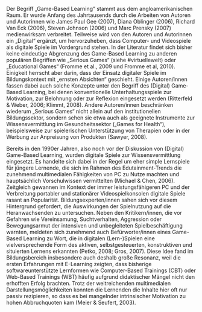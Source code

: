 <!-- filename: 01_Begriff_und_Geschichte.md -->
<!-- title: Begriff und Geschichte -->

Der Begriff „Game-Based Learning“ stammt aus dem angloamerikanischen Raum. Er wurde Anfang des Jahrtausends durch die Arbeiten von Autoren und Autorinnen wie James Paul Gee (2007), Diana Oblinger (2006), Richard Van Eck (2006), Steven Johnson (2006) und Marc Prensky (2007) medienwirksam verbreitet. Teilweise wird von den Autoren und Autorinnen ein „Digital“ ergänzt, um hervorzuheben, dass Computer- und Videospiele als digitale Spiele im Vordergrund stehen. In der Literatur findet sich bisher keine eindeutige Abgrenzung des Game-Based Learning zu anderen populären Begriffen wie „Serious Games“ (siehe #virtuellewelt) oder „Educational Games“ (Fromme et al., 2009 und Fromme et al, 2010). Einigkeit herrscht aber darin, dass der Einsatz digitaler Spiele im Bildungskontext mit „ernsten Absichten“ geschieht. Einige Autoren/innen fassen dabei auch solche Konzepte unter den Begriff des (Digital) Game-Based Learning, bei denen konventionelle Unterhaltungsspiele zur Motivation, zur Belohnung oder zur Reflexion eingesetzt werden (Ritterfeld &amp; Weber, 2006; Klimmt, 2008). Andere Autoren/innen beschränken wiederum „Serious Games“ nicht allein auf den institutionellen Bildungssektor, sondern sehen sie etwa auch als geeignete Instrumente zur Wissensvermittlung im Gesundheitssektor („Games for Health“), beispielsweise zur spielerischen Unterstützung von Therapien oder in der Werbung zur Anpreisung von Produkten (Sawyer, 2008).

Bereits in den 1990er Jahren, also noch vor der Diskussion von (Digital) Game-Based Learning, wurden digitale Spiele zur Wissensvermittlung eingesetzt. Es handelte sich dabei in der Regel um eher simple Lernspiele für jüngere Lernende, die sich im Rahmen des Edutainment-Trends die zunehmend multimedialen Fähigkeiten von PC zu Nutze machten und hauptsächlich Vorschulwissen vermittelten (Michael &amp; Chen, 2006). Zeitgleich gewannen im Kontext der immer leistungsfähigeren PC und der Verbreitung portabler und stationärer Videospielkonsolen digitale Spiele rasant an Popularität. Bildungsexperten/innen sahen sich vor diesem Hintergrund gefordert, die Auswirkungen der Spielnutzung auf die Heranwachsenden zu untersuchen. Neben den Kritikern/innen, die vor Gefahren wie Vereinsamung, Suchtverhalten, Aggression oder Bewegungsarmut der intensiven und unbegleiteten Spielbeschäftigung warnten, meldeten sich zunehmend auch Befürworter/innen eines Game-Based Learning zu Wort, die in digitalen (Lern-)Spielen eine vielversprechende Form des aktiven, selbstgesteuerten, konstruktiven und situierten Lernens erkannten (Petko, 2008; Gros, 2007). Diese Idee fand im Bildungsbereich insbesondere auch deshalb große Resonanz, weil die ersten Erfahrungen mit E-Learning zeigten, dass bisherige softwareunterstützte Lernformen wie Computer-Based Trainings (CBT) oder Web-Based Trainings (WBT) häufig aufgrund didaktischer Mängel nicht den erhofften Erfolg brachten. Trotz der weitreichenden multimedialen Darstellungsmöglichkeiten konnten die Lernenden die Inhalte hier oft nur passiv rezipieren, so dass es bei mangelnder intrinsischer Motivation zu hohen Abbruchquoten kam (Meier &amp; Seufert, 2003).
